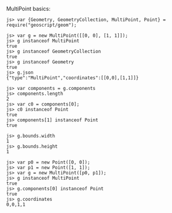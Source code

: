 MultiPoint basics:

    js> var {Geometry, GeometryCollection, MultiPoint, Point} = require("geoscript/geom");

    js> var g = new MultiPoint([[0, 0], [1, 1]]);
    js> g instanceof MultiPoint
    true
    js> g instanceof GeometryCollection
    true
    js> g instanceof Geometry
    true
    js> g.json
    {"type":"MultiPoint","coordinates":[[0,0],[1,1]]}
    
    js> var components = g.components
    js> components.length
    2
    js> var c0 = components[0];
    js> c0 instanceof Point
    true
    js> components[1] instanceof Point
    true
    
    js> g.bounds.width
    1
    js> g.bounds.height
    1
    
    js> var p0 = new Point([0, 0]);
    js> var p1 = new Point([1, 1]);
    js> var g = new MultiPoint([p0, p1]);
    js> g instanceof MultiPoint
    true
    js> g.components[0] instanceof Point
    true
    js> g.coordinates
    0,0,1,1

